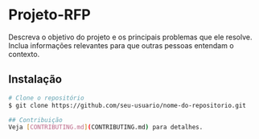# Projeto-RFP
Descreva o objetivo do projeto e os principais problemas que ele resolve. Inclua informações relevantes para que outras pessoas entendam o contexto.

## Instalação
```bash
# Clone o repositório
$ git clone https://github.com/seu-usuario/nome-do-repositorio.git

## Contribuição
Veja [CONTRIBUTING.md](CONTRIBUTING.md) para detalhes.
